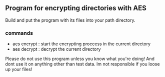 <h2>Program for encrypting directories with AES</h2> 
<p>Build and put the program with its files into your path directory.</p> 
<h3>commands</h3>
<ul>
  <li>aes encrypt : start the encrypting proccess in the current directory</li>
  <li>aes decrypt : decrypt the current directory</li>
</ul>



Please do not use this program unless you know what you're doing! And dont use it on anything other than test data. Im not responsible if you loose up your files!
